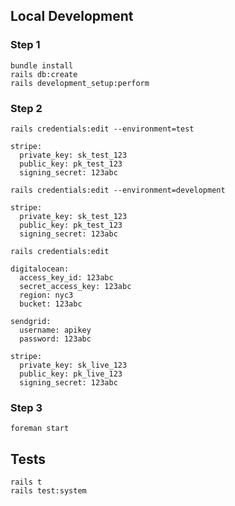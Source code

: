 ## Local Development

### Step 1

```
bundle install
rails db:create
rails development_setup:perform
```

### Step 2

`rails credentials:edit --environment=test`

```
stripe:
  private_key: sk_test_123
  public_key: pk_test_123
  signing_secret: 123abc
```

`rails credentials:edit --environment=development`

```
stripe:
  private_key: sk_test_123
  public_key: pk_test_123
  signing_secret: 123abc
```

`rails credentials:edit`

```
digitalocean:
  access_key_id: 123abc
  secret_access_key: 123abc
  region: nyc3
  bucket: 123abc

sendgrid:
  username: apikey
  password: 123abc

stripe:
  private_key: sk_live_123
  public_key: pk_live_123
  signing_secret: 123abc
```

### Step 3

`foreman start`

## Tests

```
rails t
rails test:system
```